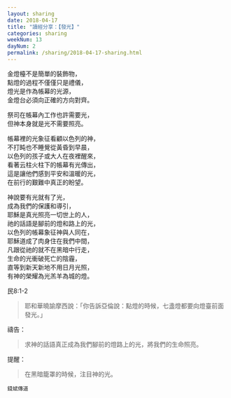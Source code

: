 ```yaml
---
layout: sharing
date: 2018-04-17
title: "讀經分享：【發光】"
categories: sharing
weekNum: 13
dayNum: 2
permalink: /sharing/2018-04-17-sharing.html
---
```


金燈檯不是簡單的裝飾物，  
點燈的過程不僅僅只是禮儀，  
燈光是作為帳幕的光源，  
金燈台必須向正確的方向對齊。  

祭司在帳幕內工作也許需要光，  
但神本身就是光不需要照亮。  

帳幕裡的光象征看顧以色列的神，  
不打盹也不睡覺從黃昏到早晨，  
以色列的孩子或大人在夜裡醒來，  
看著云柱火柱下的帳幕有光傳出，  
這是讓他們感到平安和溫暖的光，  
在前行的艱難中真正的盼望。  

神說要有光就有了光，  
成為我們的保護和導引，  
耶穌是真光照亮一切世上的人，  
祂的話語是腳前的燈和路上的光，  
以色列的帳幕象征神與人同在，  
耶穌道成了肉身住在我們中間，  
凡跟從祂的就不在黑暗中行走，  
生命的光衝破死亡的陰霾，  
直等到新天新地不用日月光照，  
有神的榮耀為光羔羊為城的燈。  

民8:1-2 
>耶和華曉諭摩西說：「你告訴亞倫說：點燈的時候，七盞燈都要向燈臺前面發光。」

禱告：
>求神的話語真正成為我們腳前的燈路上的光，將我們的生命照亮。

提醒：
>在黑暗籠罩的時候，注目神的光。

`錢斌傳道`
